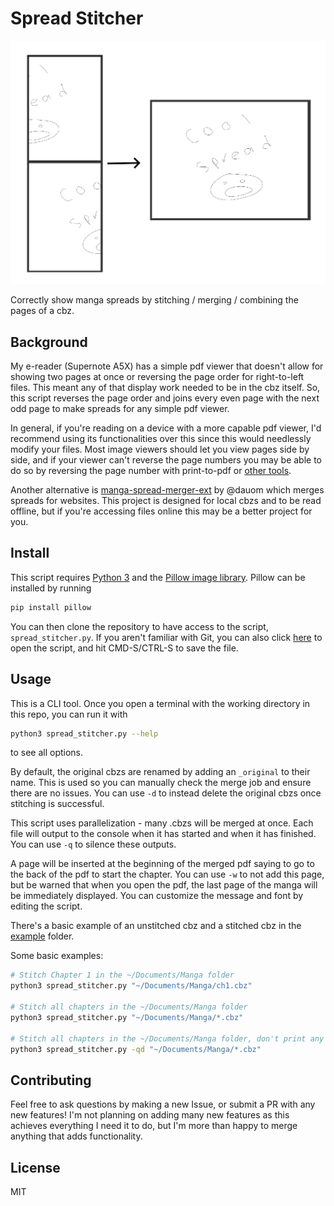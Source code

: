 # Spread Stitcher

![Example of a merged spread](example/example.png)

Correctly show manga spreads by stitching / merging / combining the pages of a
cbz. 

## Background
My e-reader (Supernote A5X) has a simple pdf viewer that doesn't allow for
showing two pages at once or reversing the page order for right-to-left files.
This meant any of that display work needed to be in the cbz itself. So, this
script reverses the page order and joins every even page with the next odd page
to make spreads for any simple pdf viewer.

In general, if you're reading on a device with a more capable pdf viewer,
I'd recommend using its functionalities over this since this would needlessly
modify your files. Most image viewers should let you view pages side by side,
and if your viewer can't reverse the page numbers you may be able to do so by
reversing the page number with print-to-pdf or
[other tools](https://unix.stackexchange.com/q/439959).

Another alternative is
[manga-spread-merger-ext](https://github.com/dauom/manga-spread-merger-ext) by
@dauom which merges spreads for websites. This project is designed for local
cbzs and to be read offline, but if you're accessing files online this may be a
better project for you.

## Install
This script requires [Python 3](https://www.python.org/) and the
[Pillow image library](https://python-pillow.org/). Pillow can be installed
by running

```sh
pip install pillow
```

You can then clone the repository to have access to the script,
`spread_stitcher.py`. If you aren't familiar with Git, you can also click
[here](https://github.com/aidandenlinger/Manga-Spread-Stitcher/raw/main/spread_stitcher.py)
to open the script, and hit CMD-S/CTRL-S to save the file.

## Usage
This is a CLI tool. Once you open a terminal with the working directory
in this repo, you can run it with

```sh
python3 spread_stitcher.py --help 
```
to see all options.

By default, the original cbzs are renamed by adding an `_original` to their
name.  This is used so you can manually check the merge job and ensure there are
no issues. You can use `-d` to instead delete the original cbzs once stitching
is successful.

This script uses parallelization - many .cbzs will be merged at once. Each
file will output to the console when it has started and when it has finished.
You can use `-q` to silence these outputs.

A page will be inserted at the beginning of the merged pdf saying to go to the
back of the pdf to start the chapter. You can use `-w` to not add this page, but
be warned that when you open the pdf, the last page of the manga will
be immediately displayed. You can customize the message and font by editing the
script.

There's a basic example of an unstitched cbz and a stitched cbz in the
[example](example) folder.

Some basic examples:

```sh
# Stitch Chapter 1 in the ~/Documents/Manga folder
python3 spread_stitcher.py "~/Documents/Manga/ch1.cbz"

# Stitch all chapters in the ~/Documents/Manga folder
python3 spread_stitcher.py "~/Documents/Manga/*.cbz"

# Stitch all chapters in the ~/Documents/Manga folder, don't print any updates, and delete the original cbzs
python3 spread_stitcher.py -qd "~/Documents/Manga/*.cbz"
```

## Contributing
Feel free to ask questions by making a new Issue, or submit a PR with any
new features! I'm not planning on adding many new features as this achieves
everything I need it to do, but I'm more than happy to merge anything that
adds functionality.

## License
MIT
